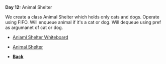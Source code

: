 **Day 12:** Animal Shelter

We create a class Animal Shelter which holds only cats and dogs. Operate using FIFO. Will enqueue animal if it's a cat or dog. Will dequeue using pref as argumanet of cat or dog.

- [Aniaml Shelter Whiteboard](/assets/AnimalShelter.png)
- [Animal Shelter](animal-shelter.js)

- **[Back](https://github.com/scottie-l/data-structures-and-algorithms/blob/main/javascript/README.md)**
